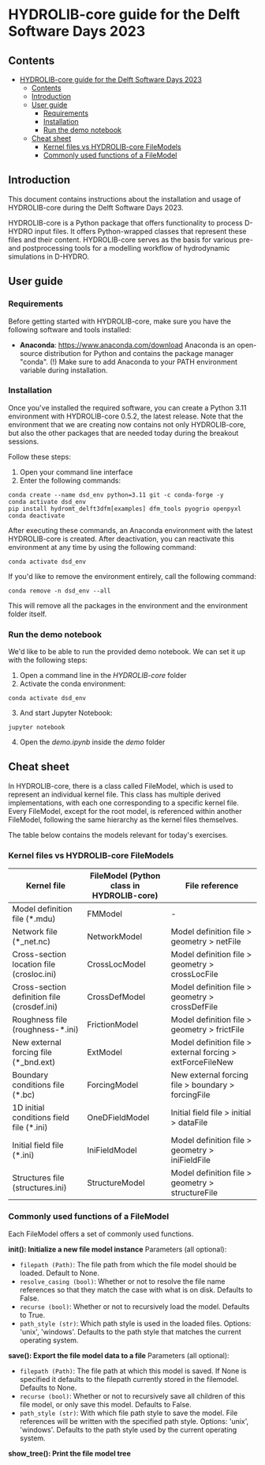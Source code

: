 # HYDROLIB-core guide for the Delft Software Days 2023

## Contents

- [HYDROLIB-core guide for the Delft Software Days 2023](#hydrolib-core-guide-for-the-delft-software-days-2023)
  - [Contents](#contents)
  - [Introduction](#introduction)
  - [User guide](#user-guide)
    - [Requirements](#requirements)
    - [Installation](#installation)
    - [Run the demo notebook](#run-the-demo-notebook)
  - [Cheat sheet](#cheat-sheet)
    - [Kernel files vs HYDROLIB-core FileModels](#kernel-files-vs-hydrolib-core-filemodels)
    - [Commonly used functions of a FileModel](#commonly-used-functions-of-a-filemodel)


## Introduction
This document contains instructions about the installation and usage of HYDROLIB-core during the Delft Software Days 2023.

HYDROLIB-core is a Python package that offers functionality to process D-HYDRO input files. It offers Python-wrapped classes that represent these files and their content. 
HYDROLIB-core serves as the basis for various pre- and postprocessing tools for a modelling workflow of hydrodynamic simulations in D-HYDRO.

## User guide
### Requirements
Before getting started with HYDROLIB-core, make sure you have the following software and tools installed:

- **Anaconda**: https://www.anaconda.com/download
Anaconda is an open-source distribution for Python and contains the package manager "conda". 
(!) Make sure to add Anaconda to your PATH environment variable during installation.

### Installation
Once you've installed the required software, you can create a Python 3.11 environment with HYDROLIB-core 0.5.2, the latest release. 
Note that the environment that we are creating now contains not only HYDROLIB-core, but also the other packages that are needed today during the breakout sessions.

Follow these steps:

1. Open your command line interface
2. Enter the following commands:

```
conda create --name dsd_env python=3.11 git -c conda-forge -y
conda activate dsd_env
pip install hydromt_delft3dfm[examples] dfm_tools pyogrio openpyxl
conda deactivate
```

After executing these commands, an Anaconda environment with the latest HYDROLIB-core is created. After deactivation, you can reactivate this environment at any time by using the following command:
```
conda activate dsd_env
```

If you'd like to remove the environment entirely, call the following command:

```
conda remove -n dsd_env --all
```

This will remove all the packages in the environment and the environment folder itself.
  

### Run the demo notebook

We'd like to be able to run the provided demo notebook. We can set it up with the following steps:

1. Open a command line in the *HYDROLIB-core* folder
2. Activate the conda environment:
```
conda activate dsd_env
```
3. And start Jupyter Notebook:
```
jupyter notebook
```
4. Open the *demo.ipynb* inside the *demo* folder

## Cheat sheet

In HYDROLIB-core, there is a class called FileModel, which is used to represent an individual kernel file. This class has multiple derived implementations, with each one corresponding to a specific kernel file. Every FileModel, except for the root model, is referenced within another FileModel, following the same hierarchy as the kernel files themselves.

The table below contains the models relevant for today's exercises. 

### Kernel files vs HYDROLIB-core FileModels
| **Kernel file**                                    	| **FileModel (Python class in HYDROLIB-core)** 	| **File reference**                                         	|
|---------------------------------------------	|------------------	|------------------------------------------------------------	|
| Model definition file (*.mdu)               	| FMModel          	| -                                                          	|
| Network file (*_net.nc)                     	| NetworkModel     	| Model definition file > geometry > netFile                 	|
| Cross-section location file (crosloc.ini)   	| CrossLocModel    	| Model definition file > geometry > crossLocFile            	|
| Cross-section definition file (crosdef.ini) 	| CrossDefModel    	| Model definition file > geometry > crossDefFile            	|
| Roughness file (roughness-*.ini)            	| FrictionModel    	| Model definition file > geometry > frictFile               	|
| New external forcing file (*_bnd.ext)       	| ExtModel         	| Model definition file > external forcing > extForceFileNew 	|
| Boundary conditions file (*.bc)             	| ForcingModel     	| New external forcing file > boundary > forcingFile         	|
| 1D initial conditions field file (*.ini)    	| OneDFieldModel   	| Initial field file > initial > dataFile                    	|
| Initial field file (*.ini)                  	| IniFieldModel    	| Model definition file > geometry > iniFieldFile            	|
| Structures file (structures.ini)            	| StructureModel   	| Model definition file > geometry > structureFile           	|

### Commonly used functions of a FileModel
Each FileModel offers a set of commonly used functions. 

**__init__(): Initialize a new file model instance**
Parameters (all optional):
* `filepath (Path)`: The file path from which the file model should be loaded. Default to None.
* `resolve_casing (bool)`: Whether or not to resolve the file name references so that they match the case with what is on disk. Defaults to False.
* `recurse (bool)`: Whether or not to recursively load the model. Defaults to True.
* `path_style (str)`: Which path style is used in the loaded files. Options: 'unix', 'windows'. Defaults to the path style that matches the current operating system. 

**save(): Export the file model data to a file**
Parameters (all optional):
* `filepath (Path)`: The file path at which this model is saved. If None is specified it defaults to the filepath currently stored in the filemodel. Defaults to None.
* `recurse (bool)`: Whether or not to recursively save all children of this file model, or only save this model. Defaults to False.
* `path_style (str)`: With which file path style to save the model. File references will be written with the specified path style. Options: 'unix', 'windows'. Defaults to the path style used by the current operating system.

**show_tree(): Print the file model tree**